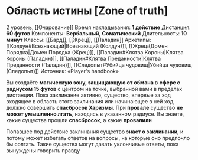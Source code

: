 # Область истины [Zone of truth]
2 уровень, [[Очарование]]
Время накладывания: **1 действие**
Дистанция: **60 футов**
Компоненты: **Вербальный**, **Соматический**
Длительность: **10 минут**
Классы: [[Бард]], [[Жрец]], [[Паладин]]
Архетипы: [[Колдун#Всезнающий|Всезнающий (Колдун)]], [[Жрец#Домен Порядка|Домен Порядка (Жрец)]], [[Паладин#Клятва Короны|Клятва Короны (Паладин)]], [[Паладин#Клятва Преданности|Клятва Преданности (Паладин)]], [[Следопыт#Убийца чудовищ|Убийца чудовищ (Следопыт)]]
Источник: «Player's handbook»

Вы создаёте **магическую зону, защищающую от обмана** в **сфере с радиусом 15 футов** с центром на точке, выбранной вами в пределах дистанции. Пока заклинание активно, существо, впервые за ход входящее в область этого заклинания или начинающее в ней ход, должно совершить **спасбросок Харизмы**. При **провале** существо **не может умышленно лгать**, находясь в указанном радиусе. Вы знаете, какие существа прошли **спасбросок**, а какие **провалили**

Попавшее под действие заклинания существо **знает о заклинании**, и потому может избегать ответов на вопросы, на которые оно предпочло бы солгать. Такие существа могут давать уклончивые ответы, пока вынуждены говорить правду